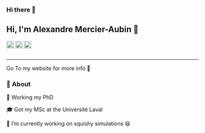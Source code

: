 ### Hi there 👋

## Hi, I'm Alexandre Mercier-Aubin 👋
<a href="https://www.alexandremercieraubin.com">
  <img align="left" alt="My Website" width="20px" src=src="https://image.flaticon.com/icons/svg/2807/2807230.png" />
</a>
<a href="https://twitter.com/AlexMercierA">
  <img align="left" alt="AlexMercierA | Twitter" width="20px" src="https://image.flaticon.com/icons/svg/2111/2111703.svg" />
</a>
<a href="https://www.linkedin.com/in/alexandremercieraubin/">
  <img align="left" alt="Alexandre Mercier-Aubin" width="20px" src="https://image.flaticon.com/icons/svg/2111/2111465.svg"  />
</a>

<br/>
<br/>

---
Go To my website for more info 🤔

### 🧐 About
📖 Working my PhD

🎓 Got my MSc at the Université Laval 

🔭 I’m currently working on squishy simulations 😄

<!--
**AlexandreMercierAubin/AlexandreMercierAubin** is a ✨ _special_ ✨ repository because its `README.md` (this file) appears on your GitHub profile.

Here are some ideas to get you started:

- 🔭 I’m currently working on ...
- 🌱 I’m currently learning ...
- 👯 I’m looking to collaborate on ...
- 🤔 I’m looking for help with ...
- 💬 Ask me about ...
- 📫 How to reach me: ...
- 😄 Pronouns: ...
- ⚡ Fun fact: ...
-->
